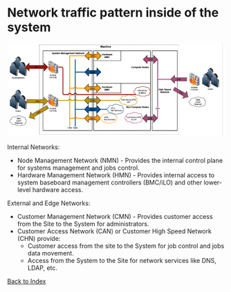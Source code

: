 # Network traffic pattern inside of the system

![](../img/network_traffic_pattern.png)
 
Internal Networks:

* Node Management Network (NMN) - Provides the internal control plane for systems management and jobs control.
* Hardware Management Network (HMN) - Provides internal access to system baseboard management controllers (BMC/iLO) and other lower-level hardware access.

External and Edge Networks:

* Customer Management Network (CMN) - Provides customer access from the Site to the System for administrators.
* Customer Access Network (CAN) or Customer High Speed Network (CHN) provide:
	* Customer access from the site to the System for job control and jobs data movement.
	* Access from the System to the Site for network services like DNS, LDAP, etc.


[Back to Index](./index.md)
